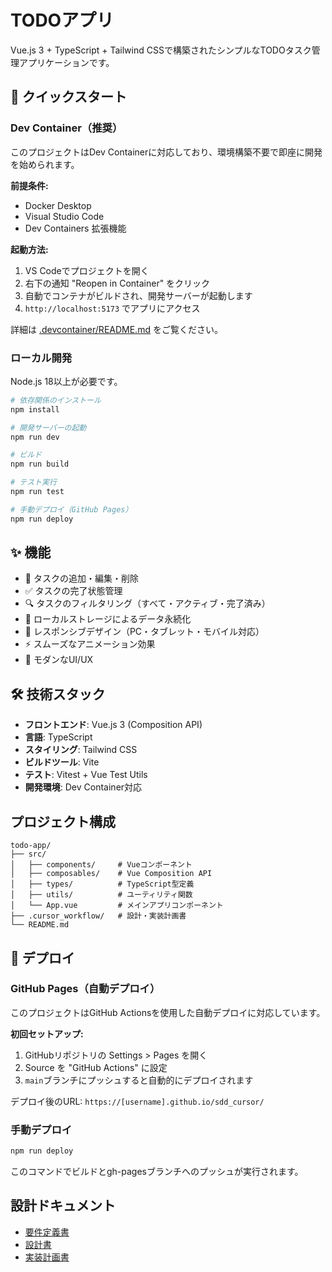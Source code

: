 # TODOアプリ

Vue.js 3 + TypeScript + Tailwind CSSで構築されたシンプルなTODOタスク管理アプリケーションです。

## 🚀 クイックスタート

### Dev Container（推奨）

このプロジェクトはDev Containerに対応しており、環境構築不要で即座に開発を始められます。

**前提条件:**
- Docker Desktop
- Visual Studio Code
- Dev Containers 拡張機能

**起動方法:**
1. VS Codeでプロジェクトを開く
2. 右下の通知 "Reopen in Container" をクリック
3. 自動でコンテナがビルドされ、開発サーバーが起動します
4. `http://localhost:5173` でアプリにアクセス

詳細は [.devcontainer/README.md](.devcontainer/README.md) をご覧ください。

### ローカル開発

Node.js 18以上が必要です。

```bash
# 依存関係のインストール
npm install

# 開発サーバーの起動
npm run dev

# ビルド
npm run build

# テスト実行
npm run test

# 手動デプロイ（GitHub Pages）
npm run deploy
```

## ✨ 機能

- 📝 タスクの追加・編集・削除
- ✅ タスクの完了状態管理
- 🔍 タスクのフィルタリング（すべて・アクティブ・完了済み）
- 💾 ローカルストレージによるデータ永続化
- 📱 レスポンシブデザイン（PC・タブレット・モバイル対応）
- ⚡ スムーズなアニメーション効果
- 🎨 モダンなUI/UX

## 🛠️ 技術スタック

- **フロントエンド**: Vue.js 3 (Composition API)
- **言語**: TypeScript
- **スタイリング**: Tailwind CSS
- **ビルドツール**: Vite
- **テスト**: Vitest + Vue Test Utils
- **開発環境**: Dev Container対応

## プロジェクト構成

```
todo-app/
├── src/
│   ├── components/     # Vueコンポーネント
│   ├── composables/    # Vue Composition API
│   ├── types/          # TypeScript型定義
│   ├── utils/          # ユーティリティ関数
│   └── App.vue         # メインアプリコンポーネント
├── .cursor_workflow/   # 設計・実装計画書
└── README.md
```

## 🚀 デプロイ

### GitHub Pages（自動デプロイ）

このプロジェクトはGitHub Actionsを使用した自動デプロイに対応しています。

**初回セットアップ:**
1. GitHubリポジトリの Settings > Pages を開く
2. Source を "GitHub Actions" に設定
3. `main`ブランチにプッシュすると自動的にデプロイされます

デプロイ後のURL: `https://[username].github.io/sdd_cursor/`

### 手動デプロイ

```bash
npm run deploy
```

このコマンドでビルドとgh-pagesブランチへのプッシュが実行されます。

## 設計ドキュメント

- [要件定義書](.cursor_workflow/requirements.md)
- [設計書](.cursor_workflow/design.md)
- [実装計画書](.cursor_workflow/implementations.md)
